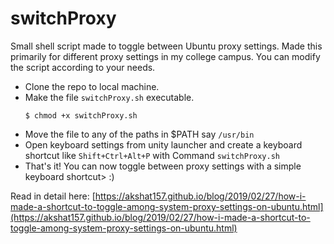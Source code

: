 # switchProxy
Small shell script made to toggle between Ubuntu proxy settings.
Made this primarily for different proxy settings in my college campus. You can modify the script according to your needs.

* Clone the repo to local machine.
* Make the file `switchProxy.sh` executable.
  ```shell
  $ chmod +x switchProxy.sh
  ```
* Move the file to any of the paths in $PATH say `/usr/bin`
* Open keyboard settings from unity launcher and create a keyboard shortcut like `Shift+Ctrl+Alt+P` with Command `switchProxy.sh`
* That's it! You can now toggle between proxy settings with a simple keyboard shortcut> :)

Read in detail here: [https://akshat157.github.io/blog/2019/02/27/how-i-made-a-shortcut-to-toggle-among-system-proxy-settings-on-ubuntu.html](https://akshat157.github.io/blog/2019/02/27/how-i-made-a-shortcut-to-toggle-among-system-proxy-settings-on-ubuntu.html)

